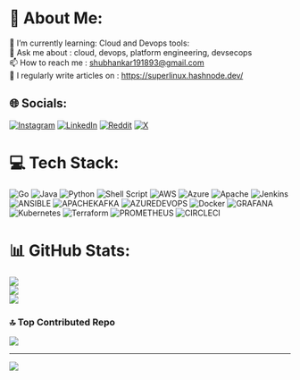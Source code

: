 # 💫 About Me:
 🌱 I’m currently learning: Cloud and Devops tools:<br>💬  Ask me about : cloud, devops, platform engineering, devsecops<br> 📫 How to reach me : shubhankar191893@gmail.com <br>📝  I regularly write articles on : https://superlinux.hashnode.dev/


## 🌐 Socials:
[![Instagram](https://img.shields.io/badge/Instagram-%23E4405F.svg?logo=Instagram&logoColor=white)](https://instagram.com/bagchi.shubhankar) [![LinkedIn](https://img.shields.io/badge/LinkedIn-%230077B5.svg?logo=linkedin&logoColor=white)](https://linkedin.com/in/shubhankarb) [![Reddit](https://img.shields.io/badge/Reddit-%23FF4500.svg?logo=Reddit&logoColor=white)](https://reddit.com/user/shubhankarb3) [![X](https://img.shields.io/badge/X-black.svg?logo=X&logoColor=white)](https://x.com/shubhankarb_) 

# 💻 Tech Stack:
![Go](https://img.shields.io/badge/go-%2300ADD8.svg?style=plastic&logo=go&logoColor=white) ![Java](https://img.shields.io/badge/java-%23ED8B00.svg?style=plastic&logo=openjdk&logoColor=white) ![Python](https://img.shields.io/badge/python-3670A0?style=plastic&logo=python&logoColor=ffdd54) ![Shell Script](https://img.shields.io/badge/shell_script-%23121011.svg?style=plastic&logo=gnu-bash&logoColor=white) ![AWS](https://img.shields.io/badge/AWS-%23FF9900.svg?style=plastic&logo=amazon-aws&logoColor=white) ![Azure](https://img.shields.io/badge/azure-%230072C6.svg?style=plastic&logo=microsoftazure&logoColor=white) ![Apache](https://img.shields.io/badge/apache-%23D42029.svg?style=plastic&logo=apache&logoColor=white) ![Jenkins](https://img.shields.io/badge/jenkins-%232C5263.svg?style=plastic&logo=jenkins&logoColor=white) ![ANSIBLE](https://img.shields.io/badge/ansible-%231A1918.svg?style=plastic&logo=ansible&logoColor=white) ![APACHEKAFKA](https://img.shields.io/badge/apachekafka-231F20.svg?style=plastic&logo=apachekafka&logoColor=white&color=%23231F20) ![AZUREDEVOPS](https://img.shields.io/badge/azuredevops-0078D7.svg?style=plastic&logo=azuredevops&logoColor=white&color=%230078D7) ![Docker](https://img.shields.io/badge/docker-%230db7ed.svg?style=plastic&logo=docker&logoColor=white) ![GRAFANA](https://img.shields.io/badge/grafana-F46800.svg?style=plastic&logo=grafana&logoColor=white&color=%23F46800) ![Kubernetes](https://img.shields.io/badge/kubernetes-%23326ce5.svg?style=plastic&logo=kubernetes&logoColor=white) ![Terraform](https://img.shields.io/badge/terraform-%235835CC.svg?style=plastic&logo=terraform&logoColor=white) ![PROMETHEUS](https://img.shields.io/badge/prometheus-E6522C.svg?style=plastic&logo=prometheus&logoColor=white&color=%23E6522C) ![CIRCLECI](https://img.shields.io/badge/CIRCLECI-02303A.svg?style=plastic&logo=CIRCLECI&logoColor=white&color=%23343434)
# 📊 GitHub Stats:
![](https://github-readme-stats.vercel.app/api?username=opsshubam&theme=tokyonight&hide_border=false&include_all_commits=true&count_private=true)<br/>
![](https://github-readme-streak-stats.herokuapp.com/?user=opsshubam&theme=tokyonight&hide_border=false)<br/>
![](https://github-readme-stats.vercel.app/api/top-langs/?username=opsshubam&theme=tokyonight&hide_border=false&include_all_commits=true&count_private=true&layout=compact)

### 🔝 Top Contributed Repo
![](https://github-contributor-stats.vercel.app/api?username=opsshubam&limit=5&theme=oldie&combine_all_yearly_contributions=true)

---
[![](https://visitcount.itsvg.in/api?id=opsshubam&icon=2&color=1)](https://visitcount.itsvg.in)

<!-- Proudly created with GPRM ( https://gprm.itsvg.in ) -->
